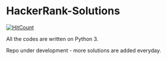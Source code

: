 # HackerRank-Solutions

[![HitCount](http://hits.dwyl.io/aviral36/HackerRank-Solutions.svg)](http://hits.dwyl.io/aviral36/HackerRank-Solutions)

All the codes are written on Python 3.

Repo under development - more solutions are added everyday.
